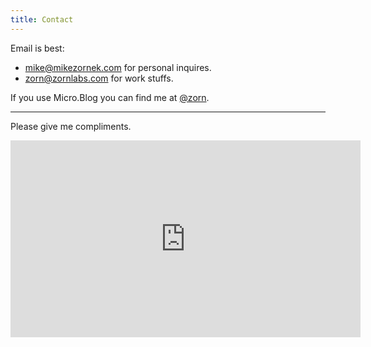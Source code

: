 ```yaml
---
title: Contact
---
```


Email is best: 

* <mike@mikezornek.com> for personal inquires.
* <zorn@zornlabs.com> for work stuffs.

If you use Micro.Blog you can find me at [@zorn](https://micro.blog/zorn).

---

Please give me compliments.

<iframe width="560" height="315" src="https://www.youtube.com/embed/zi8ShAosqzI" frameborder="0" allow="accelerometer; autoplay; encrypted-media; gyroscope; picture-in-picture" allowfullscreen></iframe>